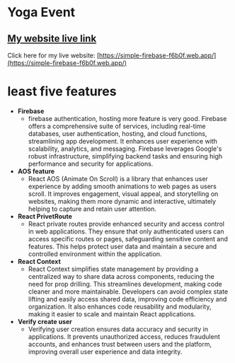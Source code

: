 # Yoga Event

## [ My website live link](https://simple-firebase-f6b0f.web.app/)

Click here for my live website: [https://simple-firebase-f6b0f.web.app/](https://simple-firebase-f6b0f.web.app/)

# least five features
 - **Firebase** 
    - firebase authentication, hosting more feature is very good. Firebase offers a comprehensive suite of services, including real-time databases, user authentication, hosting, and cloud functions, streamlining app development. It enhances user experience with scalability, analytics, and messaging. Firebase leverages Google's robust infrastructure, simplifying backend tasks and ensuring high performance and security for applications.
 - **AOS feature**
    - React AOS (Animate On Scroll) is a library that enhances user experience by adding smooth animations to web pages as users scroll. It improves engagement, visual appeal, and storytelling on websites, making them more dynamic and interactive, ultimately helping to capture and retain user attention.
 - **React PrivetRoute**
    - React private routes provide enhanced security and access control in web applications. They ensure that only authenticated users can access specific routes or pages, safeguarding sensitive content and features. This helps protect user data and maintain a secure and controlled environment within the application.
 - **React Context**
    - React Context simplifies state management by providing a centralized way to share data across components, reducing the need for prop drilling. This streamlines development, making code cleaner and more maintainable. Developers can avoid complex state lifting and easily access shared data, improving code efficiency and organization. It also enhances code reusability and modularity, making it easier to scale and maintain React applications.
 - **Verify create user**
    - Verifying user creation ensures data accuracy and security in applications. It prevents unauthorized access, reduces fraudulent accounts, and enhances trust between users and the platform, improving overall user experience and data integrity.